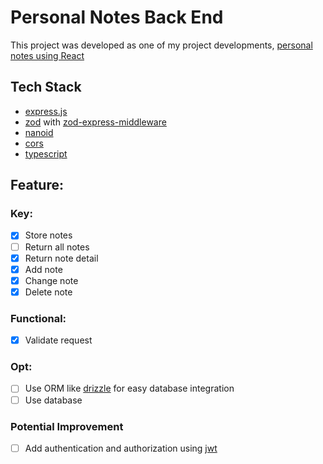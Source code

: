 # Personal Notes Back End

This project was developed as one of my project developments, [personal notes using React](https://github.com/Xrayya/dicoding-final-react-basic)

## Tech Stack

- [express.js](https://expressjs.com/)
- [zod](https://zod.dev/) with [zod-express-middleware](https://www.npmjs.com/package/zod-express-middleware)
- [nanoid](https://www.npmjs.com/package/nanoid)
- [cors](https://www.npmjs.com/package/cors)
- [typescript](https://www.typescriptlang.org/)

## Feature:

### Key:

- [x] Store notes
- [ ] Return all notes
- [x] Return note detail
- [x] Add note
- [x] Change note
- [x] Delete note

### Functional:

- [x] Validate request

### Opt:

- [ ] Use ORM like [drizzle](https://orm.drizzle.team/) for easy database integration
- [ ] Use database

### Potential Improvement

- [ ] Add authentication and authorization using [jwt](https://jwt.io/)
